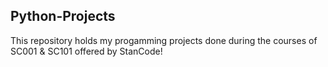 ## Python-Projects

This repository holds my progamming projects done during the courses of SC001 & SC101 offered by StanCode!
